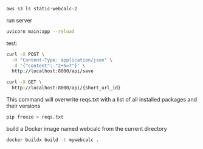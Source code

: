 ```sh
aws s3 ls static-webcalc-2
```

run server 

```sh
uvicorn main:app --reload 
```

test:

```sh
curl -X POST \
  -H "Content-Type: application/json" \
  -d '{"content": "2+5=7"}' \
  http://localhost:8000/api/save
```

```sh
curl -X GET \
  http://localhost:8000/api/{short_url_id}
```


This command will overwrite reqs.txt with a list of all installed packages and their versions
```sh
pip freeze > reqs.txt
```

build a Docker image named webcalc from the current directory 
```sh
docker buildx build -t mywebcalc .
```

